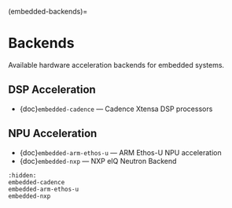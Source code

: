 (embedded-backends)=
# Backends

Available hardware acceleration backends for embedded systems.

## DSP Acceleration

- {doc}`embedded-cadence` — Cadence Xtensa DSP processors

## NPU Acceleration

- {doc}`embedded-arm-ethos-u` — ARM Ethos-U NPU acceleration
- {doc}`embedded-nxp` — NXP eIQ Neutron Backend


```{toctree}
:hidden:
embedded-cadence
embedded-arm-ethos-u
embedded-nxp
